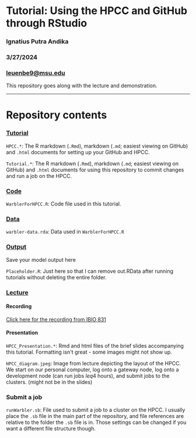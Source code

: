 # Tutorial: Using the HPCC and GitHub through RStudio

### Ignatius Putra Andika

### 3/27/2024

### leuenbe9@msu.edu

This repository goes along with the lecture and demonstration.

---------------------------------

# Repository contents

### [Tutorial](Tutorial/)

`HPCC.*`: The R markdown (`.Rmd`), markdown (`.md`; easiest viewing on GitHub) and `.html` documents for setting up your GitHub and HPCC. 

`Tutorial.*`: The R markdown (`.Rmd`), markdown (`.md`; easiest viewing on GitHub) and `.html` documents for using this repository to commit changes and run a job on the HPCC. 

### [Code](Code/)
`WarblerForHPCC.R`: Code file used in this tutorial. 

### [Data](Data/)
`warbler-data.rda`: Data used in `WarblerForHPCC.R`

### [Output](Output/)
Save your model output here

`Placeholder.R`: Just here so that I can remove out.RData after running tutorials without deleting the entire folder. 

### [Lecture](Lecture/)
#### Recording
[Click here for the recording from IBIO 831](https://mediaspace.msu.edu/media/831%20Mar%2026/1_k423gjwz)

#### Presentation
`HPCC_Presentation.*`: Rmd and html files of the brief slides accompanying this tutorial. Formatting isn't great - some images might not show up.

`HPCC_diagram.jpeg`: Image from lecture depicting the layout of the HPCC. We start on our personal computer, log onto a gateway node, log onto a development node (can run jobs $leq$4 hours), and submit jobs to the clusters. (might not be in the slides)

### Submit a job
`runWarbler.sb`: File used to submit a job to a cluster on the HPCC. I usually place the `.sb` file in the main part of the repository, and file references are relative to the folder the `.sb` file is in. Those settings can be changed if you want a different file structure though. 
